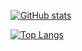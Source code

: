 [![GitHub stats](https://github-readme-stats.vercel.app/api?username=tremeur29&show_icons=true&theme=graywhite&include_all_commits=true)](https://github.com/anuraghazra/github-readme-stats)

[![Top Langs](https://github-readme-stats.vercel.app/api/top-langs/?username=tremeur29&theme=graywhite&langs_count=10)](https://github.com/anuraghazra/github-readme-stats)
